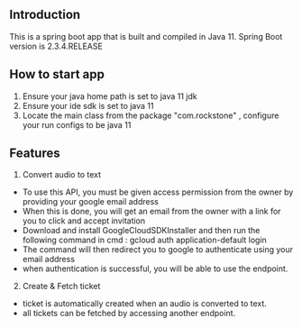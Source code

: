 ## Introduction

This is a spring boot app that is built and compiled in Java 11.
Spring Boot version is 2.3.4.RELEASE

## How to start app

1. Ensure your java home path is set to java 11 jdk
2. Ensure your ide sdk is set to java 11
3. Locate the main class from the package "com.rockstone" , configure your run configs to be java 11

## Features

1. Convert audio to text
  - To use this API, you must be given access permission from the owner by providing your google email address
  - When this is done, you will get an email from the owner  with a link for you to click and accept invitation
  - Download and install GoogleCloudSDKInstaller and then run the following command in cmd : gcloud auth application-default login
  - The command will then redirect you to google to authenticate using your email address
  - when authentication is successful, you will be able to use the endpoint.

2. Create & Fetch ticket
  - ticket is automatically created when an audio is converted to text.
  - all tickets can be fetched by accessing another endpoint.